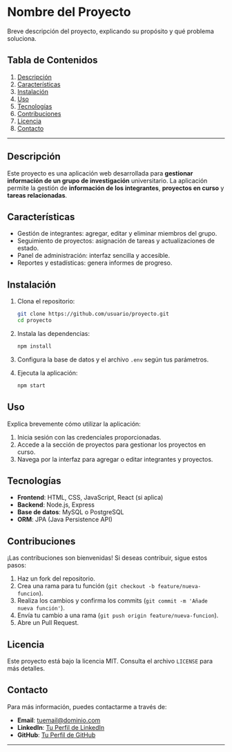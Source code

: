 # Nombre del Proyecto

Breve descripción del proyecto, explicando su propósito y qué problema soluciona.

## Tabla de Contenidos

1. [Descripción](#descripción)
2. [Características](#características)
3. [Instalación](#instalación)
4. [Uso](#uso)
5. [Tecnologías](#tecnologías)
6. [Contribuciones](#contribuciones)
7. [Licencia](#licencia)
8. [Contacto](#contacto)

---

## Descripción

Este proyecto es una aplicación web desarrollada para **gestionar información de un grupo de investigación** universitario. La aplicación permite la gestión de **información de los integrantes**, **proyectos en curso** y **tareas relacionadas**.

## Características

- Gestión de integrantes: agregar, editar y eliminar miembros del grupo.
- Seguimiento de proyectos: asignación de tareas y actualizaciones de estado.
- Panel de administración: interfaz sencilla y accesible.
- Reportes y estadísticas: genera informes de progreso.

## Instalación

1. Clona el repositorio:

    ```bash
    git clone https://github.com/usuario/proyecto.git
    cd proyecto
    ```

2. Instala las dependencias:

    ```bash
    npm install
    ```

3. Configura la base de datos y el archivo `.env` según tus parámetros.

4. Ejecuta la aplicación:

    ```bash
    npm start
    ```

## Uso

Explica brevemente cómo utilizar la aplicación:

1. Inicia sesión con las credenciales proporcionadas.
2. Accede a la sección de proyectos para gestionar los proyectos en curso.
3. Navega por la interfaz para agregar o editar integrantes y proyectos.

## Tecnologías

- **Frontend**: HTML, CSS, JavaScript, React (si aplica)
- **Backend**: Node.js, Express
- **Base de datos**: MySQL o PostgreSQL
- **ORM**: JPA (Java Persistence API)

## Contribuciones

¡Las contribuciones son bienvenidas! Si deseas contribuir, sigue estos pasos:

1. Haz un fork del repositorio.
2. Crea una rama para tu función (`git checkout -b feature/nueva-funcion`).
3. Realiza los cambios y confirma los commits (`git commit -m 'Añade nueva función'`).
4. Envía tu cambio a una rama (`git push origin feature/nueva-funcion`).
5. Abre un Pull Request.

## Licencia

Este proyecto está bajo la licencia MIT. Consulta el archivo `LICENSE` para más detalles.

## Contacto

Para más información, puedes contactarme a través de:

- **Email**: tuemail@dominio.com
- **LinkedIn**: [Tu Perfil de LinkedIn](https://linkedin.com/in/tuusuario)
- **GitHub**: [Tu Perfil de GitHub](https://github.com/tuusuario)

---


